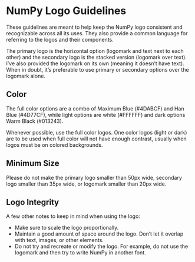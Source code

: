 # NumPy Logo Guidelines
These guidelines are meant to help keep the NumPy logo consistent and recognizable across all its uses. They also provide a common language for referring to the logos and their components.

The primary logo is the horizontal option (logomark and text next to each other) and the secondary logo is the stacked version (logomark over text). I’ve also provided the logomark on its own (meaning it doesn’t have text). When in doubt, it’s preferable to use primary or secondary options over the logomark alone.

## Color
The full color options are a combo of Maximum Blue (#4DABCF) and Han Blue (#4D77CF), while light options are white (#FFFFFF) and dark options Warm Black (#013243).

Whenever possible, use the full color logos. One color logos (light or dark) are to be used when full color will not have enough contrast, usually when logos must be on colored backgrounds.

## Minimum Size
Please do not make the primary logo smaller than 50px wide, secondary logo smaller than 35px wide, or logomark smaller than 20px wide.

## Logo Integrity
A few other notes to keep in mind when using the logo:
- Make sure to scale the logo proportionally.
- Maintain a good amount of space around the logo. Don’t let it overlap with text, images, or other elements.
- Do not try and recreate or modify the logo. For example, do not use the logomark and then try to write NumPy in another font.